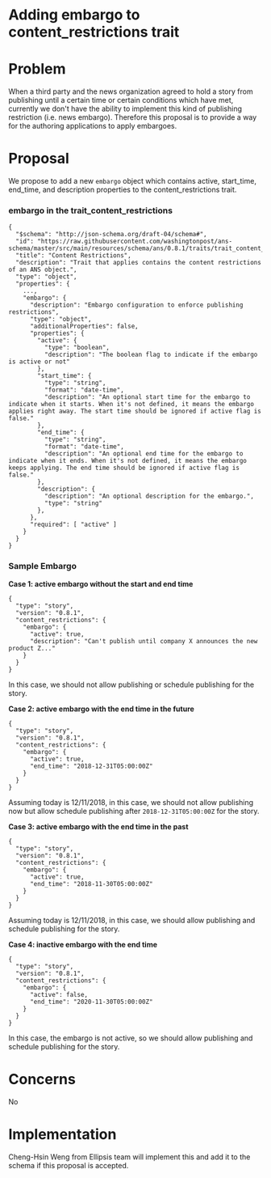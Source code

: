 # Adding embargo to content_restrictions trait

# Problem

When a third party and the news organization agreed to hold a story from publishing until a certain time or certain conditions which have met, currently we don't have the ability to implement this kind of publishing restriction (i.e. news embargo). Therefore this proposal is to provide a way for the authoring applications to apply embargoes.

# Proposal

We propose to add a new `embargo` object which contains active, start_time, end_time, and description properties to the content_restrictions trait.

### embargo in the trait_content_restrictions

```
{
  "$schema": "http://json-schema.org/draft-04/schema#",
  "id": "https://raw.githubusercontent.com/washingtonpost/ans-schema/master/src/main/resources/schema/ans/0.8.1/traits/trait_content_restrictions.json",
  "title": "Content Restrictions",
  "description": "Trait that applies contains the content restrictions of an ANS object.",
  "type": "object",
  "properties": {
    ...,
    "embargo": {
      "description": "Embargo configuration to enforce publishing restrictions",
      "type": "object",
      "additionalProperties": false,
      "properties": {
        "active": {
          "type": "boolean",
          "description": "The boolean flag to indicate if the embargo is active or not"
        },
        "start_time": {
          "type": "string",
          "format": "date-time",
          "description": "An optional start time for the embargo to indicate when it starts. When it's not defined, it means the embargo applies right away. The start time should be ignored if active flag is false."
        },
        "end_time": {
          "type": "string",
          "format": "date-time",
          "description": "An optional end time for the embargo to indicate when it ends. When it's not defined, it means the embargo keeps applying. The end time should be ignored if active flag is false."
        },
        "description": {
          "description": "An optional description for the embargo.",
          "type": "string"
        },
      },
      "required": [ "active" ]
    }
  }
}
```

### Sample Embargo
**Case 1: active embargo without the start and end time**
```
{
  "type": "story",
  "version": "0.8.1",
  "content_restrictions": {
    "embargo": {
      "active": true,
      "description": "Can't publish until company X announces the new product Z..."
    }
  }
}
```
In this case, we should not allow publishing or schedule publishing for the story.

**Case 2: active embargo with the end time in the future**
```
{
  "type": "story",
  "version": "0.8.1",
  "content_restrictions": {
    "embargo": {
      "active": true,
      "end_time": "2018-12-31T05:00:00Z"
    }
  }
}
```
Assuming today is 12/11/2018, in this case, we should not allow publishing now but allow schedule publishing after `2018-12-31T05:00:00Z` for the story.

**Case 3: active embargo with the end time in the past**
```
{
  "type": "story",
  "version": "0.8.1",
  "content_restrictions": {
    "embargo": {
      "active": true,
      "end_time": "2018-11-30T05:00:00Z"
    }
  }
}
```
Assuming today is 12/11/2018, in this case, we should allow publishing and schedule publishing for the story.

**Case 4: inactive embargo with the end time**
```
{
  "type": "story",
  "version": "0.8.1",
  "content_restrictions": {
    "embargo": {
      "active": false,
      "end_time": "2020-11-30T05:00:00Z"
    }
  }
}
```
In this case, the embargo is not active, so we should allow publishing and schedule publishing for the story.

# Concerns

No

# Implementation

Cheng-Hsin Weng from Ellipsis team will implement this and add it to the schema if this proposal is accepted.
